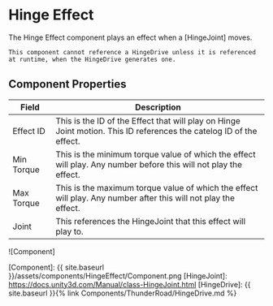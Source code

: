 # Hinge Effect

The Hinge Effect component plays an effect when a [HingeJoint] moves. 

```note
This component cannot reference a HingeDrive unless it is referenced at runtime, when the HingeDrive generates one.
```

## Component Properties

| Field                      | Description
| ---                        | ---
| Effect ID                  | This is the ID of the Effect that will play on Hinge Joint motion. This ID references the catelog ID of the effect.
| Min Torque                 | This is the minimum torque value of which the effect will play. Any number before this will not play the effect.
| Max Torque                 | This is the maximum torque value of which the effect will play. Any number after this will not play the effect.
| Joint                      | This references the HingeJoint that this effect will play to.

![Component]







[Component]: {{ site.baseurl }}/assets/components/HingeEffect/Component.png
[HingeJoint]: https://docs.unity3d.com/Manual/class-HingeJoint.html
[HingeDrive]: {{ site.baseurl }}{% link Components/ThunderRoad/HingeDrive.md %}
